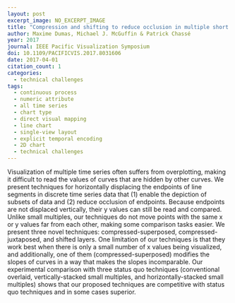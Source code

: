 ```yaml
---
layout: post
excerpt_image: NO_EXCERPT_IMAGE
title: "Compression and shifting to reduce occlusion in multiple short time series"
author: Maxime Dumas, Michael J. McGuffin & Patrick Chassé
year: 2017
journal: IEEE Pacific Visualization Symposium
doi: 10.1109/PACIFICVIS.2017.8031606
date: 2017-04-01
citation_count: 1
categories:
  - technical challenges
tags:
  - continuous process
  - numeric attribute
  - all time series
  - chart type
  - direct visual mapping
  - line chart
  - single-view layout
  - explicit temporal encoding
  - 2D chart
  - technical challenges
---
```

Visualization of multiple time series often suffers from overplotting, making it difficult to read the values of curves that are hidden by other curves. We present techniques for horizontally displacing the endpoints of line segments in discrete time series data that (1) enable the depiction of subsets of data and (2) reduce occlusion of endpoints. Because endpoints are not displaced vertically, their y values can still be read and compared. Unlike small multiples, our techniques do not move points with the same x or y values far from each other, making some comparison tasks easier. We present three novel techniques: compressed-superposed, compressed-juxtaposed, and shifted layers. One limitation of our techniques is that they work best when there is only a small number of x values being visualized, and additionally, one of them (compressed-superposed) modifies the slopes of curves in a way that makes the slopes incomparable. Our experimental comparison with three status quo techniques (conventional overlaid, vertically-stacked small multiples, and horizontally-stacked small multiples) shows that our proposed techniques are competitive with status quo techniques and in some cases superior.
